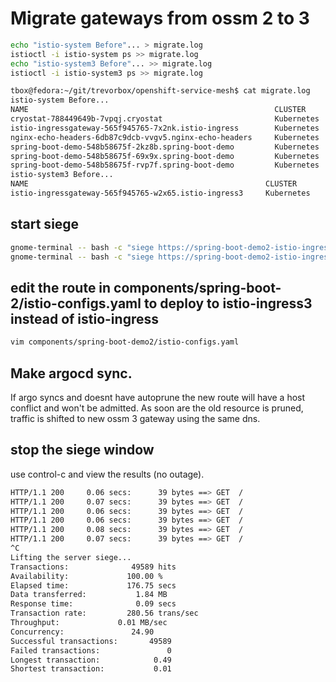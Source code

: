 # Migrate gateways from ossm 2 to 3

```sh
echo "istio-system Before"... > migrate.log
istioctl -i istio-system ps >> migrate.log
echo "istio-system3 Before"... >> migrate.log
istioctl -i istio-system3 ps >> migrate.log
```

```sh
tbox@fedora:~/git/trevorbox/openshift-service-mesh$ cat migrate.log 
istio-system Before...
NAME                                                       CLUSTER        CDS        LDS        EDS        RDS        ECDS         ISTIOD                           VERSION
cryostat-788449649b-7vpqj.cryostat                         Kubernetes     SYNCED     SYNCED     SYNCED     SYNCED     NOT SENT     istiod-ossm2-5d9df5dbc-w2gjv     1.20.8
istio-ingressgateway-565f945765-7x2nk.istio-ingress        Kubernetes     SYNCED     SYNCED     SYNCED     SYNCED     NOT SENT     istiod-ossm2-5d9df5dbc-w2gjv     1.20.8
nginx-echo-headers-6db87c9dcb-vvgv5.nginx-echo-headers     Kubernetes     SYNCED     SYNCED     SYNCED     SYNCED     NOT SENT     istiod-ossm2-5d9df5dbc-qqt26     1.20.8
spring-boot-demo-548b58675f-2kz8b.spring-boot-demo         Kubernetes     SYNCED     SYNCED     SYNCED     SYNCED     NOT SENT     istiod-ossm2-5d9df5dbc-w2gjv     1.20.8
spring-boot-demo-548b58675f-69x9x.spring-boot-demo         Kubernetes     SYNCED     SYNCED     SYNCED     SYNCED     NOT SENT     istiod-ossm2-5d9df5dbc-w2gjv     1.20.8
spring-boot-demo-548b58675f-rvp7f.spring-boot-demo         Kubernetes     SYNCED     SYNCED     SYNCED     SYNCED     NOT SENT     istiod-ossm2-5d9df5dbc-qqt26     1.20.8
istio-system3 Before...
NAME                                                     CLUSTER        CDS        LDS        EDS        RDS        ECDS         ISTIOD                     VERSION
istio-ingressgateway-565f945765-w2x65.istio-ingress3     Kubernetes     SYNCED     SYNCED     SYNCED     SYNCED     NOT SENT     istiod-5458cc5fd-bbnwg     1.23.0
```

## start siege
```sh
gnome-terminal -- bash -c "siege https://spring-boot-demo2-istio-ingress.apps-crc.testing/; exec bash"
gnome-terminal -- bash -c "siege https://spring-boot-demo2-istio-ingress3.apps-crc.testing/; exec bash"
```

## edit the route in components/spring-boot-2/istio-configs.yaml to deploy to istio-ingress3 instead of istio-ingress
```sh
vim components/spring-boot-demo2/istio-configs.yaml
```

## Make argocd sync.

If argo syncs and doesnt have autoprune the new route will have a host conflict and won't be admitted. As soon are the old resource is pruned, traffic is shifted to new ossm 3 gateway using the same dns.

## stop the siege window

use control-c and view the results (no outage).

```sh
HTTP/1.1 200     0.06 secs:      39 bytes ==> GET  /
HTTP/1.1 200     0.07 secs:      39 bytes ==> GET  /
HTTP/1.1 200     0.06 secs:      39 bytes ==> GET  /
HTTP/1.1 200     0.06 secs:      39 bytes ==> GET  /
HTTP/1.1 200     0.08 secs:      39 bytes ==> GET  /
HTTP/1.1 200     0.07 secs:      39 bytes ==> GET  /
^C
Lifting the server siege...
Transactions:		       49589 hits
Availability:		      100.00 %
Elapsed time:		      176.75 secs
Data transferred:	        1.84 MB
Response time:		        0.09 secs
Transaction rate:	      280.56 trans/sec
Throughput:		        0.01 MB/sec
Concurrency:		       24.90
Successful transactions:       49589
Failed transactions:	           0
Longest transaction:	        0.49
Shortest transaction:	        0.01
```
